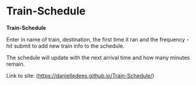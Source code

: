 # Train-Schedule

**Train-Schedule**

Enter in name of train, destination, the first time it ran and the frequency - hit submit to add new train info to the schedule.

The schedule will update with the next arrival time and how many minutes remain.

Link to site: (https://danielledees.github.io/Train-Schedule/)

